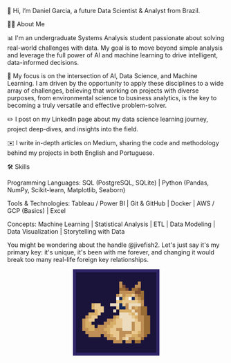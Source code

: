 👋 Hi, I’m Daniel Garcia, a future Data Scientist & Analyst from Brazil.

🙋‍♂️ About Me

📊 I'm an undergraduate Systems Analysis student passionate about solving real-world challenges with data. My goal is to move beyond simple analysis and leverage the full power of AI and machine learning to drive intelligent, data-informed decisions.

🔬 My focus is on the intersection of AI, Data Science, and Machine Learning. I am driven by the opportunity to apply these disciplines to a wide array of challenges, believing that working on projects with diverse purposes, from environmental science to business analytics, is the key to becoming a truly versatile and effective problem-solver.

✏️ I post on my LinkedIn page about my data science learning journey, project deep-dives, and insights into the field.

✉️ I write in-depth articles on Medium, sharing the code and methodology behind my projects in both English and Portuguese.

🛠️ Skills

Programming Languages: SQL (PostgreSQL, SQLite) | Python (Pandas, NumPy, Scikit-learn, Matplotlib, Seaborn)

Tools & Technologies: Tableau / Power BI | Git & GitHub | Docker | AWS / GCP (Basics) | Excel

Concepts: Machine Learning | Statistical Analysis | ETL | Data Modeling | Data Visualization | Storytelling with Data

You might be wondering about the handle @jivefish2. Let's just say it's my primary key: it's unique, it's been with me forever, and changing it would break too many real-life foreign key relationships.

<div align="center">
  <img height="200" src="orange_cat.gif"  />
</div>
<!--
![Top Langs](https://github-readme-stats.vercel.app/api/top-langs/?username=jivefish2&layout=compact&theme=github_dark) -->
